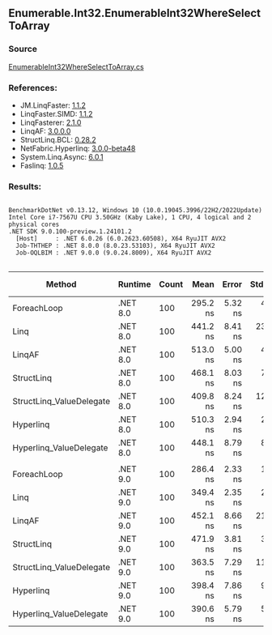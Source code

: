 ﻿## Enumerable.Int32.EnumerableInt32WhereSelectToArray

### Source
[EnumerableInt32WhereSelectToArray.cs](../LinqBenchmarks/Enumerable/Int32/EnumerableInt32WhereSelectToArray.cs)

### References:
- JM.LinqFaster: [1.1.2](https://www.nuget.org/packages/JM.LinqFaster/1.1.2)
- LinqFaster.SIMD: [1.1.2](https://www.nuget.org/packages/LinqFaster.SIMD/1.0.3)
- LinqFasterer: [2.1.0](https://www.nuget.org/packages/LinqFasterer/2.1.0)
- LinqAF: [3.0.0.0](https://www.nuget.org/packages/LinqAF/3.0.0.0)
- StructLinq.BCL: [0.28.2](https://www.nuget.org/packages/StructLinq/0.28.2)
- NetFabric.Hyperlinq: [3.0.0-beta48](https://www.nuget.org/packages/NetFabric.Hyperlinq/3.0.0-beta48)
- System.Linq.Async: [6.0.1](https://www.nuget.org/packages/System.Linq.Async/6.0.1)
- Faslinq: [1.0.5](https://www.nuget.org/packages/Faslinq/1.0.5)

### Results:
```

BenchmarkDotNet v0.13.12, Windows 10 (10.0.19045.3996/22H2/2022Update)
Intel Core i7-7567U CPU 3.50GHz (Kaby Lake), 1 CPU, 4 logical and 2 physical cores
.NET SDK 9.0.100-preview.1.24101.2
  [Host]     : .NET 6.0.26 (6.0.2623.60508), X64 RyuJIT AVX2
  Job-THTHEP : .NET 8.0.0 (8.0.23.53103), X64 RyuJIT AVX2
  Job-OQLBIM : .NET 9.0.0 (9.0.24.8009), X64 RyuJIT AVX2


```
| Method                   | Runtime  | Count | Mean     | Error   | StdDev   | Median   | Ratio        | RatioSD | Gen0   | Allocated | Alloc Ratio |
|------------------------- |--------- |------ |---------:|--------:|---------:|---------:|-------------:|--------:|-------:|----------:|------------:|
| ForeachLoop              | .NET 8.0 | 100   | 295.2 ns | 5.32 ns |  4.71 ns | 293.5 ns |     baseline |         | 0.4396 |     920 B |             |
| Linq                     | .NET 8.0 | 100   | 441.2 ns | 8.41 ns | 23.72 ns | 430.8 ns | 1.47x slower |   0.06x | 0.4015 |     840 B |  1.10x less |
| LinqAF                   | .NET 8.0 | 100   | 513.0 ns | 5.00 ns |  4.43 ns | 511.3 ns | 1.74x slower |   0.04x | 0.4244 |     888 B |  1.04x less |
| StructLinq               | .NET 8.0 | 100   | 468.1 ns | 8.03 ns |  7.51 ns | 466.6 ns | 1.58x slower |   0.04x | 0.1717 |     360 B |  2.56x less |
| StructLinq_ValueDelegate | .NET 8.0 | 100   | 409.8 ns | 8.24 ns | 12.58 ns | 405.5 ns | 1.39x slower |   0.05x | 0.1297 |     272 B |  3.38x less |
| Hyperlinq                | .NET 8.0 | 100   | 510.3 ns | 2.94 ns |  2.29 ns | 511.0 ns | 1.74x slower |   0.03x | 0.1297 |     272 B |  3.38x less |
| Hyperlinq_ValueDelegate  | .NET 8.0 | 100   | 448.1 ns | 8.79 ns |  8.22 ns | 445.1 ns | 1.52x slower |   0.04x | 0.1297 |     272 B |  3.38x less |
|                          |          |       |          |         |          |          |              |         |        |           |             |
| ForeachLoop              | .NET 9.0 | 100   | 286.4 ns | 2.33 ns |  1.95 ns | 287.0 ns |     baseline |         | 0.4396 |     920 B |             |
| Linq                     | .NET 9.0 | 100   | 349.4 ns | 2.35 ns |  2.61 ns | 349.0 ns | 1.22x slower |   0.01x | 0.1874 |     392 B |  2.35x less |
| LinqAF                   | .NET 9.0 | 100   | 452.1 ns | 8.66 ns | 21.55 ns | 441.3 ns | 1.60x slower |   0.08x | 0.4244 |     888 B |  1.04x less |
| StructLinq               | .NET 9.0 | 100   | 471.9 ns | 3.81 ns |  3.57 ns | 471.5 ns | 1.65x slower |   0.02x | 0.1717 |     360 B |  2.56x less |
| StructLinq_ValueDelegate | .NET 9.0 | 100   | 363.5 ns | 7.29 ns | 11.56 ns | 358.7 ns | 1.28x slower |   0.05x | 0.1297 |     272 B |  3.38x less |
| Hyperlinq                | .NET 9.0 | 100   | 398.4 ns | 7.86 ns |  9.66 ns | 394.0 ns | 1.39x slower |   0.04x | 0.1297 |     272 B |  3.38x less |
| Hyperlinq_ValueDelegate  | .NET 9.0 | 100   | 390.6 ns | 5.79 ns |  5.13 ns | 389.6 ns | 1.36x slower |   0.02x | 0.1297 |     272 B |  3.38x less |

